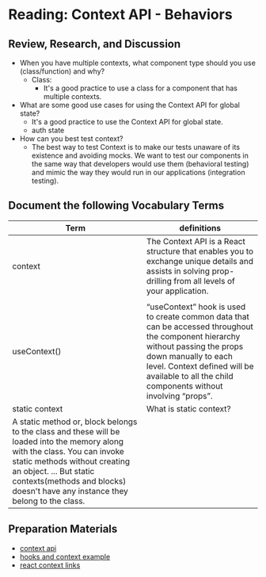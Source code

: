 # Reading: Context API - Behaviors

## Review, Research, and Discussion

- When you have multiple contexts, what component type should you use (class/function) and why?
  - Class:
    - It's a good practice to use a class for a component that has multiple contexts.
- What are some good use cases for using the Context API for global state?
  - It's a good practice to use the Context API for global state.
  - auth state
- How can you best test context?
  - The best way to test Context is to make our tests unaware of its existence and avoiding mocks. We want to test our components in the same way that developers would use them (behavioral testing) and mimic the way they would run in our applications (integration testing).

## Document the following Vocabulary Terms

| Term                                                                                                                                                                                                                                                                    | definitions                                                                                                                                                                                                                                             |
| ----------------------------------------------------------------------------------------------------------------------------------------------------------------------------------------------------------------------------------------------------------------------- | ------------------------------------------------------------------------------------------------------------------------------------------------------------------------------------------------------------------------------------------------------- |
| context                                                                                                                                                                                                                                                                 | The Context API is a React structure that enables you to exchange unique details and assists in solving prop-drilling from all levels of your application.                                                                                              |
|                                                                                                                                                                                                                                                                         |
| useContext()                                                                                                                                                                                                                                                            | “useContext” hook is used to create common data that can be accessed throughout the component hierarchy without passing the props down manually to each level. Context defined will be available to all the child components without involving “props”. |
| static context                                                                                                                                                                                                                                                          | What is static context?                                                                                                                                                                                                                                 |
| A static method or, block belongs to the class and these will be loaded into the memory along with the class. You can invoke static methods without creating an object. ... But static contexts(methods and blocks) doesn't have any instance they belong to the class. |

## Preparation Materials

- [context api](https://reactjs.org/docs/context.html)
- [hooks and context example](https://medium.com/swlh/snackbars-in-react-an-exercise-in-hooks-and-context-299b43fd2a2b)
- [react context links](https://github.com/diegohaz/awesome-react-context)
